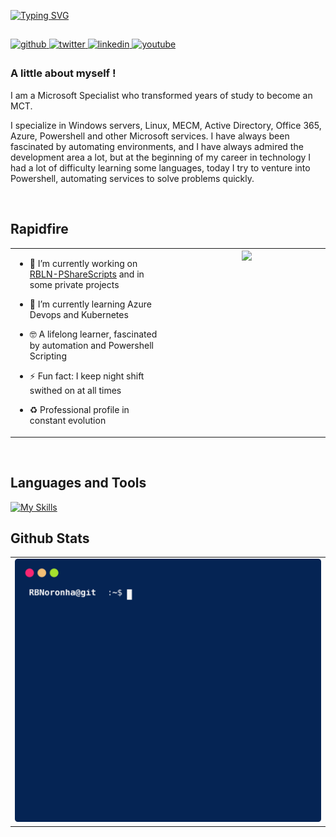 [![Typing SVG](https://readme-typing-svg.herokuapp.com?size=27&duration=4000&width=600&height=40&lines=Renan+Noronha+-+Microsoft+Specialist;Devops+in+Powershell)](https://git.io/typing-svg)
##
<a href="https://github.com/RBNoronha" target="_blank">
<img src=https://img.shields.io/badge/github-%2324292e.svg?&style=for-the-badge&logo=github&logoColor=white alt=github style="margin-bottom: 5px;" />
</a>
<a href="https://twitter.com/BesserraRenan" target="_blank">
<img src=https://img.shields.io/badge/twitter-%2300acee.svg?&style=for-the-badge&logo=twitter&logoColor=white alt=twitter style="margin-bottom: 5px;" />
</a>
<a href="https://www.linkedin.com/in/renanbesserra" target="_blank">
<img src=https://img.shields.io/badge/linkedin-%231E77B5.svg?&style=for-the-badge&logo=linkedin&logoColor=white alt=linkedin style="margin-bottom: 5px;" />
</a>
<a href="https://www.youtube.com/channel/UC4eK_R3jH5GjGKKVxm08tBw" target="_blank">
<img src=https://img.shields.io/badge/youtube-%23EE4831.svg?&style=for-the-badge&logo=youtube&logoColor=white alt=youtube style="margin-bottom: 5px;" />
</a>


### A little about myself !  
I am a Microsoft Specialist who transformed years of study to become an MCT.

I specialize in Windows servers, Linux, MECM, Active Directory, Office 365, Azure, Powershell and other Microsoft services. I have always been fascinated by automating environments, and I have always admired the development area a lot, but at the beginning of my career in technology I had a lot of difficulty learning some languages, today I try to venture into Powershell, automating services to solve problems quickly.  
  

<br/>  


## Rapidfire  
<table><tr><td valign="top" width="50%">

- 🔭 I’m currently working on [RBLN-PShareScripts](https://github.com/RBNoronha/RBLN-PShareScripts) and in some private projects  
  

- 🌱 I’m currently learning Azure Devops and Kubernetes  
  

- 🤓 A lifelong learner, fascinated by automation and Powershell Scripting  
  

- ⚡ Fun fact: I keep night shift swithed on at all times    
  

- ♻️ Professional profile in constant evolution

</td><td valign="top" width="50%">

<div align="center">
<img src="https://github-readme-twitter.gazf.vercel.app/api?id=BesserraRenan&layout" align="center" style="width: 100%" />
</div>  


</td></tr></table>  

<br/>  


## Languages and Tools  
[![My Skills](https://skillicons.dev/icons?i=azure,gcp,powershell,regex,redis,bash,linux,docker,github,git,bots,html,ps,linkedin,twitter,vscode,visualstudio&theme=dark)](https://skillicons.dev)


## Github Stats  
<table><tr><td valign="top" width="50%">

<img src=https://github.com/RBNoronha/github-stats-terminal-style/blob/master/github_stats.svg/>
</td></tr></table>  

<br/>  
